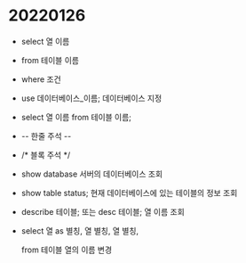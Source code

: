 # 20220126





- select 열 이름

- from 테이블 이름

- where 조건

- use 데이터베이스_이름; 데이터베이스 지정

- select 열 이름 from 테이블 이름;

- -- 한줄 주석 --

- /* 블록 주석 */

- show database 서버의 데이터베이스 조회

- show table status; 현재 데이터베이스에 있는 테이블의 정보 조회

- describe 테이블; 또는 desc 테이블; 열 이름 조회

- select 열 as 별칭, 열 별칭, 열 별칭,

  from 테이블 열의 이름 변경